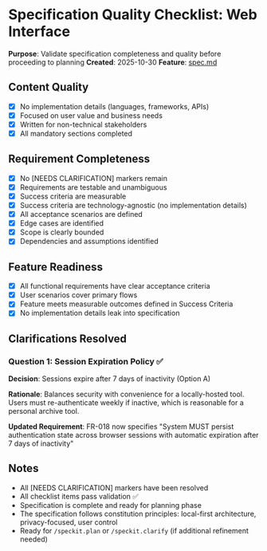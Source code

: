 # Specification Quality Checklist: Web Interface

**Purpose**: Validate specification completeness and quality before proceeding to planning
**Created**: 2025-10-30
**Feature**: [spec.md](../spec.md)

## Content Quality

- [x] No implementation details (languages, frameworks, APIs)
- [x] Focused on user value and business needs
- [x] Written for non-technical stakeholders
- [x] All mandatory sections completed

## Requirement Completeness

- [x] No [NEEDS CLARIFICATION] markers remain
- [x] Requirements are testable and unambiguous
- [x] Success criteria are measurable
- [x] Success criteria are technology-agnostic (no implementation details)
- [x] All acceptance scenarios are defined
- [x] Edge cases are identified
- [x] Scope is clearly bounded
- [x] Dependencies and assumptions identified

## Feature Readiness

- [x] All functional requirements have clear acceptance criteria
- [x] User scenarios cover primary flows
- [x] Feature meets measurable outcomes defined in Success Criteria
- [x] No implementation details leak into specification

## Clarifications Resolved

### Question 1: Session Expiration Policy ✅

**Decision**: Sessions expire after 7 days of inactivity (Option A)

**Rationale**: Balances security with convenience for a locally-hosted tool. Users must re-authenticate weekly if inactive, which is reasonable for a personal archive tool.

**Updated Requirement**: FR-018 now specifies "System MUST persist authentication state across browser sessions with automatic expiration after 7 days of inactivity"

## Notes

- All [NEEDS CLARIFICATION] markers have been resolved
- All checklist items pass validation ✅
- Specification is complete and ready for planning phase
- The specification follows constitution principles: local-first architecture, privacy-focused, user control
- Ready for `/speckit.plan` or `/speckit.clarify` (if additional refinement needed)
